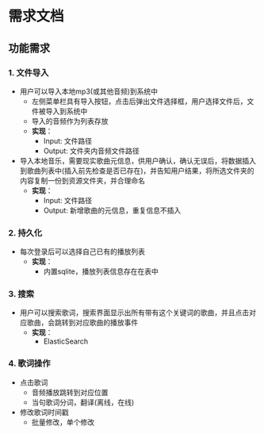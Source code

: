 # 需求文档

## 功能需求

### 1. 文件导入
- 用户可以导入本地mp3(或其他音频)到系统中
  - 左侧菜单栏具有导入按钮，点击后弹出文件选择框，用户选择文件后，文件被导入到系统中
  - 导入的音频作为列表存放
  - **实现**：
    - Input: 文件路径
    - Output: 文件夹内音频文件路径
- 导入本地音乐，需要现实歌曲元信息，供用户确认，确认无误后，将数据插入到歌曲列表中(插入前先检查是否已存在)，并告知用户结果，将所选文件夹的内容复制一份到资源文件夹，并合理命名
  - **实现**：
      - Input: 文件路径
      - Output: 新增歌曲的元信息，重复信息不插入

### 2. 持久化
- 每次登录后可以选择自己已有的播放列表
  - **实现**：
    - 内置sqlite，播放列表信息存在在表中


### 3. 搜索
- 用户可以搜索歌词，搜索界面显示出所有带有这个关键词的歌曲，并且点击对应歌曲，会跳转到对应歌曲的播放事件
  - **实现**：
    - ElasticSearch

### 4. 歌词操作
- 点击歌词
  - 音频播放跳转到对应位置
  - 当句歌词分词，翻译(离线，在线)
- 修改歌词时间戳
  - 批量修改，单个修改